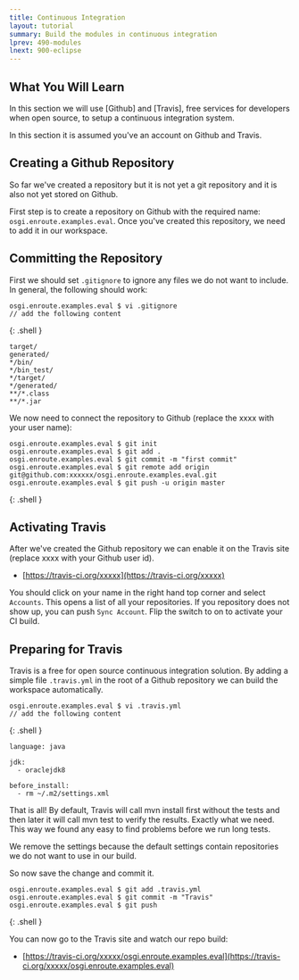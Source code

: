 ```yaml
---
title: Continuous Integration
layout: tutorial
summary: Build the modules in continuous integration
lprev: 490-modules
lnext: 900-eclipse
---
```


## What You Will Learn

In this section we will use [Github] and [Travis], free services for developers
when open source, to setup a continuous integration system.

In this section it is assumed you've an account on Github and Travis.

## Creating a Github Repository

So far we've created a repository but it is not yet a git repository and it is
also not yet stored on Github.

First step is to create a repository on Github with the required name: `osgi.enroute.examples.eval`.
Once you've created this repository, we need to add it in our workspace.

## Committing the Repository

First we should set `.gitignore` to ignore any files we do not want to include. In general, the 
following should work:

	osgi.enroute.examples.eval $ vi .gitignore
	// add the following content
{: .shell }

	target/
	generated/
	*/bin/
	*/bin_test/
	*/target/
	*/generated/
	**/*.class
	**/*.jar

We now need to connect the repository to Github (replace the xxxx with your user name):

	osgi.enroute.examples.eval $ git init
	osgi.enroute.examples.eval $ git add .
	osgi.enroute.examples.eval $ git commit -m "first commit"
	osgi.enroute.examples.eval $ git remote add origin git@github.com:xxxxxx/osgi.enroute.examples.eval.git
	osgi.enroute.examples.eval $ git push -u origin master
{: .shell }


## Activating Travis

After we've created the Github repository we can enable it on the Travis site (replace xxxx with your Github user id).

*	[https://travis-ci.org/xxxxx](https://travis-ci.org/xxxxx)

You should click on your name in the right hand top corner and select `Accounts`. This
opens a list of all your repositories. If you repository does not show up, you can push
`Sync Account`. Flip the switch to on to activate your CI build.

## Preparing for Travis

Travis is a free for open source continuous integration solution. By adding a simple
file `.travis.yml` in the root of a Github repository we can build the workspace
automatically.

	osgi.enroute.examples.eval $ vi .travis.yml
	// add the following content
{: .shell }

	language: java
	
	jdk:
	  - oraclejdk8
	
	before_install:
	  - rm ~/.m2/settings.xml

That is all! By default, Travis will call mvn install first without the tests and then
later it will call mvn test to verify the results. Exactly what we need. This way
we found any easy to find problems before we run long tests. 

We remove the settings because the default settings contain repositories we do not want
to use in our build.

So now save the change and commit it.

	osgi.enroute.examples.eval $ git add .travis.yml
	osgi.enroute.examples.eval $ git commit -m "Travis"
	osgi.enroute.examples.eval $ git push
{: .shell }

You can now go to the Travis site and watch our repo build:

*	[https://travis-ci.org/xxxxx/osgi.enroute.examples.eval](https://travis-ci.org/xxxxx/osgi.enroute.examples.eval)



